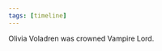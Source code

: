 ```yaml
---
tags: [timeline]
---
```


<span 
	  class='ob-timelines' 
	  data-date='0003-13-13-13' 
	  data-title='Coronation of Olivia Voldaren' 
	  data-class='orange' 
	  data-img = 'attatchments/Pasted image 20220722030056.png' 
	  data-type='range' 
	  > 
	Olivia Voladren was crowned Vampire Lord.
</span>


